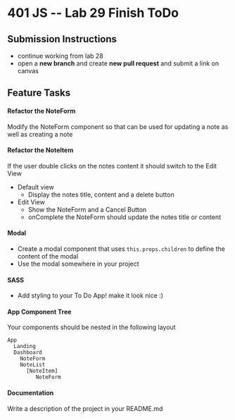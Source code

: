401 JS --  Lab 29 Finish ToDo
===

## Submission Instructions
  * continue working from lab 28
  * open a **new branch** and create **new pull request** and submit a link on canvas
  
## Feature Tasks 
#### Refactor the NoteForm 
Modify the NoteForm component so that can be used for updating a note as well as creating a note 

#### Refactor the NoteItem 
If the user double clicks on the notes content it should switch to the Edit View  
* Default view  
  * Display the notes title, content and a delete button
* Edit View 
  * Show the NoteForm and a Cancel Button
  * onComplete the NoteForm should update the notes title or content

#### Modal 
* Create a modal component that uses `this.props.children` to define the content of the modal
* Use the modal somewhere in your project

#### SASS
* Add styling to your To Do App! make it look nice :)

#### App Component Tree
Your components should be nested in the following layout  
``` 
App
  Landing
  Dashboard
    NoteForm
    NoteList
      [NoteItem]
         NoteForm
```


####  Documentation  
Write a description of the project in your README.md